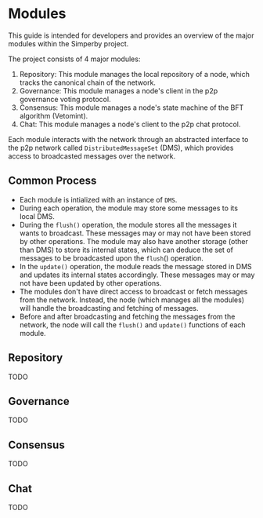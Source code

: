 # Modules

This guide is intended for developers and provides an overview of the major
modules within the Simperby project.

The project consists of 4 major modules:

1. Repository: This module manages the local repository of a node, which tracks
   the canonical chain of the network.
2. Governance: This module manages a node's client in the p2p governance voting
   protocol.
3. Consensus: This module manages a node's state machine of the BFT algorithm
   (Vetomint).
4. Chat: This module manages a node's client to the p2p chat protocol.

Each module interacts with the network through an abstracted interface to the
p2p network called `DistributedMessageSet` (DMS), which provides access to
broadcasted messages over the network.

## Common Process

- Each module is intialized with an instance of `DMS`.
- During each operation, the module may store some messages to its local DMS.
- During the `flush()` operation, the module stores all the messages it wants to
  broadcast. These messages may or may not have been stored by other operations.
  The module may also have another storage (other than DMS) to store its
  internal states, which can deduce the set of messages to be broadcasted upon
  the `flush`() operation.
- In the `update()` operation, the module reads the message stored in DMS and
  updates its internal states accordingly. These messages may or may not have
  been updated by other operations.
- The modules don't have direct access to broadcast or fetch messages from the
  network. Instead, the node (which manages all the modules) will handle the
  broadcasting and fetching of messages.
- Before and after broadcasting and fetching the messages from the network, the
  node will call the `flush()` and `update()` functions of each module.

## Repository

TODO

## Governance

TODO

## Consensus

TODO

## Chat

TODO
